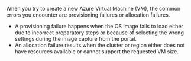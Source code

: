 When you try to create a new Azure Virtual Machine (VM), the common errors you encounter are provisioning failures or allocation failures.

- A provisioning failure happens when the OS image fails to load either due to incorrect preparatory steps or because of selecting the wrong settings during the image capture from the portal.
- An allocation failure results when the cluster or region either does not have resources available or cannot support the requested VM size.


<!--HONumber=Oct16_HO2-->


